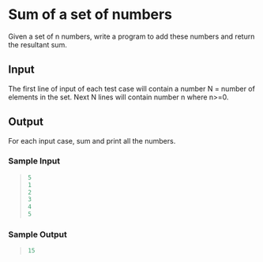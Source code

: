 # Sum of a set of numbers

Given a set of n numbers, write a program to add these numbers and return the resultant sum.

## Input

The first line of input of each test case will contain a number N = number of elements in the set. Next N lines will contain number n where n>=0.

## Output

For each input case, sum and print all the numbers.

### Sample Input

>```C
>5
>1
>2
>3
>4
>5
>```

### Sample Output

>```C
>15
>```
